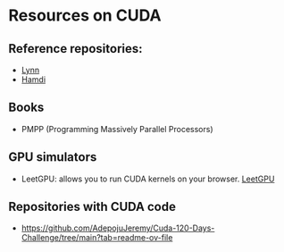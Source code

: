 # Resources on CUDA

## Reference repositories:

- [Lynn](https://github.com/1y33/100Days)
- [Hamdi](https://github.com/a-hamdi/cuda/)

## Books

- PMPP (Programming Massively Parallel Processors)

## GPU simulators

- LeetGPU: allows you to run CUDA kernels on your browser. [LeetGPU](https://leetgpu.com/)

## Repositories with CUDA code

- https://github.com/AdepojuJeremy/Cuda-120-Days-Challenge/tree/main?tab=readme-ov-file
